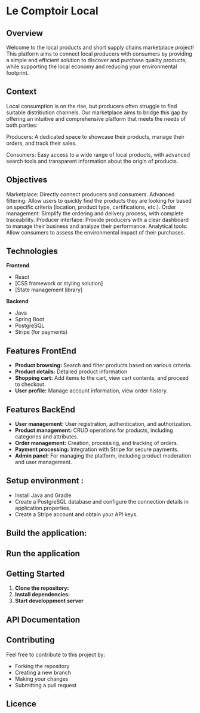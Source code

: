 # Le Comptoir Local

## Overview

Welcome to the local products and short supply chains marketplace project! This platform aims to connect local producers with consumers by providing a simple and efficient solution to discover and purchase quality products, while supporting the local economy and reducing your environmental footprint.

## Context

Local consumption is on the rise, but producers often struggle to find suitable distribution channels. Our marketplace aims to bridge this gap by offering an intuitive and comprehensive platform that meets the needs of both parties:

Producers: A dedicated space to showcase their products, manage their orders, and track their sales.

Consumers: Easy access to a wide range of local products, with advanced search tools and transparent information about the origin of products.

## Objectives

Marketplace: Directly connect producers and consumers.
Advanced filtering: Allow users to quickly find the products they are looking for based on specific criteria (location, product type, certifications, etc.).
Order management: Simplify the ordering and delivery process, with complete traceability.
Producer interface: Provide producers with a clear dashboard to manage their business and analyze their performance.
Analytical tools: Allow consumers to assess the environmental impact of their purchases.

## Technologies

**Frontend**

- React
- [CSS framework or styling solution]
- [State management library]

**Backend**

- Java
- Spring Boot
- PostgreSQL
- Stripe (for payments)

## Features FrontEnd

- **Product browsing:** Search and filter products based on various criteria.
- **Product details:** Detailed product information
- **Shopping cart:** Add items to the cart, view cart contents, and proceed to checkout.
- **User profile:** Manage account information, view order history.

## Features BackEnd

- **User management:** User registration, authentication, and authorization.
- **Product management:** CRUD operations for products, including categories and attributes.
- **Order management:** Creation, processing, and tracking of orders.
- **Payment processing:** Integration with Stripe for secure payments.
- **Admin panel:** For managing the platform, including product moderation and user management.

## Setup environment :

- Install Java and Gradle
- Create a PostgreSQL database and configure the connection details in application.properties.
- Create a Stripe account and obtain your API keys.

## Build the application:

## Run the application

## Getting Started

1. **Clone the repository:**
2. **Install dependencies:**
3. **Start developpment server**

## API Documentation

## Contributing

Feel free to contribute to this project by:

- Forking the repository
- Creating a new branch
- Making your changes
- Submitting a pull request

## Licence
